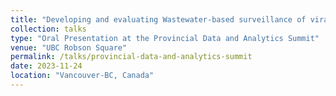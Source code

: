 ```yaml
---
title: "Developing and evaluating Wastewater-based surveillance of viral respiratory pathogens in BC"
collection: talks
type: "Oral Presentation at the Provincial Data and Analytics Summit"
venue: "UBC Robson Square"
permalink: /talks/provincial-data-and-analytics-summit
date: 2023-11-24
location: "Vancouver-BC, Canada"
---
```

